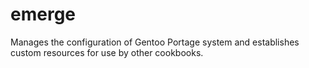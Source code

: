 emerge
========

Manages the configuration of Gentoo Portage system and establishes custom resources for use by other cookbooks.
